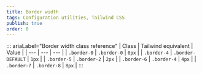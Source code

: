 ```yaml
---
title: Border width 
tags: Configuration utilities, Tailwind CSS
publish: true
order: 0
---
```




::: ariaLabel="Border width class reference"
| Class | Tailwind equivalent | Value |
| --- | --- | --- |
| `.border-0` | `.border-0` | `0px` |
| `.border-4` | `.border-DEFAULT` | `1px` |
| `.border-5` | `.border-2` | `2px` |
| `.border-6` | `.border-4` | `4px` |
| `.border-7` | `.border-8` | `8px` |
:::

